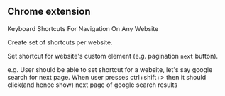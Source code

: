 ## Chrome extension

Keyboard Shortcuts For Navigation On Any Website


Create set of shortcuts per website.

Set shortcut for website's custom element (e.g. pagination `next` button).


e.g. User should be able to set shortcut for a website, let's say google search for next page. When user presses ctrl+shift+> then it should click(and hence show) next page of google search results
